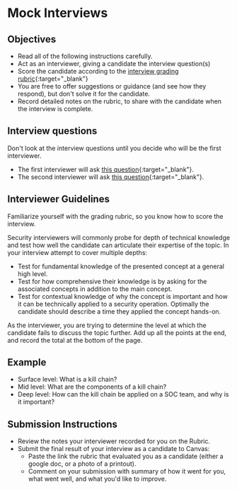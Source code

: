 # Mock Interviews

## Objectives

- Read all of the following instructions carefully.
- Act as an interviewer, giving a candidate the interview question(s)
- Score the candidate according to the [interview grading rubric](https://docs.google.com/spreadsheets/d/1scthkmARfzAFZrSYAp6LA2coOaoWUWbSzMbtIU4jcHw/edit){:target="_blank"}
- You are free to offer suggestions or guidance (and see how they respond),  but don't solve it for the candidate.
- Record detailed notes on the rubric, to share with the candidate when the interview is complete.

## Interview questions

Don't look at the interview questions until you decide who will be the first interviewer.

- The first interviewer will ask [this question](https://codefellows.github.io/ops-401-cybersecurity-guide/curriculum/class-04/challenges/interview-01.html){:target="_blank"}.
- The second interviewer will ask [this question](https://codefellows.github.io/ops-401-cybersecurity-guide/curriculum/class-04/challenges/interview-02.html){:target="_blank"}.

## Interviewer Guidelines

Familiarize yourself with the grading rubric, so you know how to score the interview.

Security interviewers will commonly probe for depth of technical knowledge and test how well the candidate can articulate their expertise of the topic. In your interview attempt to cover multiple depths:

- Test for fundamental knowledge of the presented concept at a general high level.
- Test for how comprehensive their knowledge is by asking for the associated concepts in addition to the main concept.
- Test for contextual knowledge of why the concept is important and how it can be technically applied to a security operation. Optimally the candidate should describe a time they applied the concept hands-on.

As the interviewer, you are trying to determine the level at which the candidate fails to discuss the topic further. Add up all the points at the end, and record the total at the bottom of the page.

## Example

- Surface level: What is a kill chain?
- Mid level: What are the components of a kill chain?
- Deep level: How can the kill chain be applied on a SOC team, and why is it important?

## Submission Instructions

- Review the notes your interviewer recorded for you on the Rubric.
- Submit the final result of your interview as a candidate to Canvas:
  - Paste the link the rubric that evaluated you as a candidate (either a google doc, or a photo of a printout).
  - Comment on your submission with summary of how it went for you, what went well, and what you'd like to improve.
